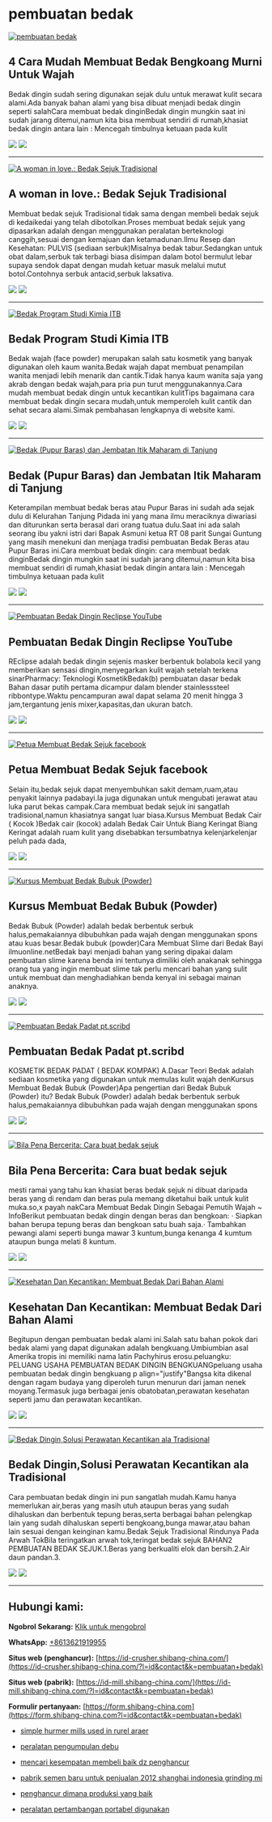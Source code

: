 # pembuatan bedak

<a href="https://swt.shibang-china.com/?l=id&img&k=pembuatan+bedak" target="_blank">![pembuatan bedak](http://static.shibang-china.com/all-800x300/784.jpg)</a>

## 4 Cara Mudah Membuat Bedak Bengkoang Murni Untuk Wajah
Bedak dingin sudah sering digunakan sejak dulu untuk merawat kulit secara alami.Ada banyak bahan alami yang bisa dibuat menjadi bedak dingin seperti salahCara membuat bedak dinginBedak dingin mungkin saat ini sudah jarang ditemui,namun kita bisa membuat sendiri di rumah,khasiat bedak dingin antara lain : Mencegah timbulnya ketuaan pada kulit


<a href="https://whatsapp.shibangsoft.com/WhatsApp.php" target="_blank" title="WhatsApp">![](http://static.shibang-china.com/icon/whatsapp.png)</a> <a href="https://swt.shibang-china.com/?l=id&icon&k=pembuatan+bedak" target="_blank">![](http://static.shibang-china.com/icon/chat-id.png)</a>

---

<a href="https://swt.shibang-china.com/?l=id&img&k=pembuatan+bedak" target="_blank">![A woman in love.: Bedak Sejuk Tradisional](http://static.shibang-china.com/all-800x300/992.jpg)</a>

## A woman in love.: Bedak Sejuk Tradisional
Membuat bedak sejuk Tradisional tidak sama dengan membeli bedak sejuk di kedaikedai yang telah dibotolkan.Proses membuat bedak sejuk yang dipasarkan adalah dengan menggunakan peralatan berteknologi canggih,sesuai dengan kemajuan dan ketamadunan.Ilmu Resep dan Kesehatan: PULVIS (sediaan serbuk)MisaInya bedak tabur.Sedangkan untuk obat dalam,serbuk tak terbagi biasa disimpan dalam botol bermulut lebar supaya sendok dapat dengan mudah ketuar masuk melalui mutut botol.Contohnya serbuk antacid,serbuk laksativa.


<a href="https://whatsapp.shibangsoft.com/WhatsApp.php" target="_blank" title="WhatsApp">![](http://static.shibang-china.com/icon/whatsapp.png)</a> <a href="https://swt.shibang-china.com/?l=id&icon&k=pembuatan+bedak" target="_blank">![](http://static.shibang-china.com/icon/chat-id.png)</a>

---

<a href="https://swt.shibang-china.com/?l=id&img&k=pembuatan+bedak" target="_blank">![Bedak Program Studi Kimia ITB](http://static.shibang-china.com/all-800x300/829.jpg)</a>

## Bedak Program Studi Kimia ITB
Bedak wajah (face powder) merupakan salah satu kosmetik yang banyak digunakan oleh kaum wanita.Bedak wajah dapat membuat penampilan wanita menjadi lebih menarik dan cantik.Tidak hanya kaum wanita saja yang akrab dengan bedak wajah,para pria pun turut menggunakannya.Cara mudah membuat bedak dingin untuk kecantikan kulitTips bagaimana cara membuat bedak dingin secara mudah,untuk memperoleh kulit cantik dan sehat secara alami.Simak pembahasan lengkapnya di website kami.


<a href="https://whatsapp.shibangsoft.com/WhatsApp.php" target="_blank" title="WhatsApp">![](http://static.shibang-china.com/icon/whatsapp.png)</a> <a href="https://swt.shibang-china.com/?l=id&icon&k=pembuatan+bedak" target="_blank">![](http://static.shibang-china.com/icon/chat-id.png)</a>

---

<a href="https://swt.shibang-china.com/?l=id&img&k=pembuatan+bedak" target="_blank">![Bedak (Pupur Baras) dan Jembatan Itik Maharam di Tanjung](http://static.shibang-china.com/all-800x300/1166.jpg)</a>

## Bedak (Pupur Baras) dan Jembatan Itik Maharam di Tanjung
Keterampilan membuat bedak beras atau Pupur Baras ini sudah ada sejak dulu di Kelurahan Tanjung Pidada ini yang mana ilmu meraciknya diwariasi dan diturunkan serta berasal dari orang tuatua dulu.Saat ini ada salah seorang ibu yakni istri dari Bapak Asmuni ketua RT 08 parit Sungai Guntung yang masih menekuni dan menjaga tradisi pembuatan Bedak Beras atau Pupur Baras ini.Cara membuat bedak dingin: cara membuat bedak dinginBedak dingin mungkin saat ini sudah jarang ditemui,namun kita bisa membuat sendiri di rumah,khasiat bedak dingin antara lain : Mencegah timbulnya ketuaan pada kulit


<a href="https://whatsapp.shibangsoft.com/WhatsApp.php" target="_blank" title="WhatsApp">![](http://static.shibang-china.com/icon/whatsapp.png)</a> <a href="https://swt.shibang-china.com/?l=id&icon&k=pembuatan+bedak" target="_blank">![](http://static.shibang-china.com/icon/chat-id.png)</a>

---

<a href="https://swt.shibang-china.com/?l=id&img&k=pembuatan+bedak" target="_blank">![Pembuatan Bedak Dingin Reclipse YouTube](http://static.shibang-china.com/all-800x300/217.jpg)</a>

## Pembuatan Bedak Dingin Reclipse YouTube
REclipse adalah bedak dingin sejenis masker berbentuk bolabola kecil yang memberikan sensasi dingin,menyegarkan kulit wajah setelah terkena sinarPharmacy: Teknologi KosmetikBedak(b) pembuatan dasar bedak Bahan dasar putih pertama dicampur dalam blender stainlesssteel ribbontype.Waktu pencampuran awal dapat selama 20 menit hingga 3 jam,tergantung jenis mixer,kapasitas,dan ukuran batch.


<a href="https://whatsapp.shibangsoft.com/WhatsApp.php" target="_blank" title="WhatsApp">![](http://static.shibang-china.com/icon/whatsapp.png)</a> <a href="https://swt.shibang-china.com/?l=id&icon&k=pembuatan+bedak" target="_blank">![](http://static.shibang-china.com/icon/chat-id.png)</a>

---

<a href="https://swt.shibang-china.com/?l=id&img&k=pembuatan+bedak" target="_blank">![Petua Membuat Bedak Sejuk facebook](http://static.shibang-china.com/all-800x300/74.jpg)</a>

## Petua Membuat Bedak Sejuk facebook
Selain itu,bedak sejuk dapat menyembuhkan sakit demam,ruam,atau penyakit lainnya padabayi.Ia juga digunakan untuk mengubati jerawat atau luka parut bekas campak.Cara membuat bedak sejuk ini sangatlah tradisional,namun khasiatnya sangat luar biasa.Kursus Membuat Bedak Cair ( Kocok )Bedak cair (kocok) adalah Bedak Cair Untuk Biang Keringat Biang Keringat adalah ruam kulit yang disebabkan tersumbatnya kelenjarkelenjar peluh pada dada,


<a href="https://whatsapp.shibangsoft.com/WhatsApp.php" target="_blank" title="WhatsApp">![](http://static.shibang-china.com/icon/whatsapp.png)</a> <a href="https://swt.shibang-china.com/?l=id&icon&k=pembuatan+bedak" target="_blank">![](http://static.shibang-china.com/icon/chat-id.png)</a>

---

<a href="https://swt.shibang-china.com/?l=id&img&k=pembuatan+bedak" target="_blank">![Kursus Membuat Bedak Bubuk (Powder)](http://static.shibang-china.com/all-800x300/313.jpg)</a>

## Kursus Membuat Bedak Bubuk (Powder)
Bedak Bubuk (Powder) adalah bedak berbentuk serbuk halus,pemakaiannya dibubuhkan pada wajah dengan menggunakan spons atau kuas besar.Bedak bubuk (powder)Cara Membuat Slime dari Bedak Bayi ilmuonline.netBedak bayi menjadi bahan yang sering dipakai dalam pembuatan slime karena benda ini tentunya dimiliki oleh anakanak sehingga orang tua yang ingin membuat slime tak perlu mencari bahan yang sulit untuk membuat dan menghadiahkan benda kenyal ini sebagai mainan anaknya.


<a href="https://whatsapp.shibangsoft.com/WhatsApp.php" target="_blank" title="WhatsApp">![](http://static.shibang-china.com/icon/whatsapp.png)</a> <a href="https://swt.shibang-china.com/?l=id&icon&k=pembuatan+bedak" target="_blank">![](http://static.shibang-china.com/icon/chat-id.png)</a>

---

<a href="https://swt.shibang-china.com/?l=id&img&k=pembuatan+bedak" target="_blank">![Pembuatan Bedak Padat pt.scribd](http://static.shibang-china.com/all-800x300/541.jpg)</a>

## Pembuatan Bedak Padat pt.scribd
KOSMETIK BEDAK PADAT ( BEDAK KOMPAK) A.Dasar Teori Bedak adalah sediaan kosmetika yang digunakan untuk memulas kulit wajah denKursus Membuat Bedak Bubuk (Powder)Apa pengertian dari Bedak Bubuk (Powder) itu? Bedak Bubuk (Powder) adalah bedak berbentuk serbuk halus,pemakaiannya dibubuhkan pada wajah dengan menggunakan spons


<a href="https://whatsapp.shibangsoft.com/WhatsApp.php" target="_blank" title="WhatsApp">![](http://static.shibang-china.com/icon/whatsapp.png)</a> <a href="https://swt.shibang-china.com/?l=id&icon&k=pembuatan+bedak" target="_blank">![](http://static.shibang-china.com/icon/chat-id.png)</a>

---

<a href="https://swt.shibang-china.com/?l=id&img&k=pembuatan+bedak" target="_blank">![Bila Pena Bercerita: Cara buat bedak sejuk](http://static.shibang-china.com/all-800x300/1012.jpg)</a>

## Bila Pena Bercerita: Cara buat bedak sejuk
mesti ramai yang tahu kan khasiat beras bedak sejuk ni dibuat daripada beras yang di rendam dan beras pula memang diketahui baik untuk kulit muka.so,x payah nakCara Membuat Bedak Dingin Sebagai Pemutih Wajah ~ InfoBerikut pembuatan bedak dingin dengan beras dan bengkoan: · Siapkan bahan berupa tepung beras dan bengkoan satu buah saja.· Tambahkan pewangi alami seperti bunga mawar 3 kuntum,bunga kenanga 4 kumtum ataupun bunga melati 8 kuntum.


<a href="https://whatsapp.shibangsoft.com/WhatsApp.php" target="_blank" title="WhatsApp">![](http://static.shibang-china.com/icon/whatsapp.png)</a> <a href="https://swt.shibang-china.com/?l=id&icon&k=pembuatan+bedak" target="_blank">![](http://static.shibang-china.com/icon/chat-id.png)</a>

---

<a href="https://swt.shibang-china.com/?l=id&img&k=pembuatan+bedak" target="_blank">![Kesehatan Dan Kecantikan: Membuat Bedak Dari Bahan Alami](http://static.shibang-china.com/all-800x300/552.jpg)</a>

## Kesehatan Dan Kecantikan: Membuat Bedak Dari Bahan Alami
Begitupun dengan pembuatan bedak alami ini.Salah satu bahan pokok dari bedak alami yang dapat digunakan adalah bengkuang.Umbiumbian asal Amerika tropis ini memiliki nama latin Pachyhirus erosu.peluangku: PELUANG USAHA PEMBUATAN BEDAK DINGIN BENGKUANGpeluang usaha pembuatan bedak dingin bengkuang p align="justify"Bangsa kita dikenal dengan ragam budaya yang diperoleh turun menurun dari jaman nenek moyang.Termasuk juga berbagai jenis obatobatan,perawatan kesehatan seperti jamu dan perawatan kecantikan.


<a href="https://whatsapp.shibangsoft.com/WhatsApp.php" target="_blank" title="WhatsApp">![](http://static.shibang-china.com/icon/whatsapp.png)</a> <a href="https://swt.shibang-china.com/?l=id&icon&k=pembuatan+bedak" target="_blank">![](http://static.shibang-china.com/icon/chat-id.png)</a>

---

<a href="https://swt.shibang-china.com/?l=id&img&k=pembuatan+bedak" target="_blank">![Bedak Dingin,Solusi Perawatan Kecantikan ala Tradisional](http://static.shibang-china.com/all-800x300/591.jpg)</a>

## Bedak Dingin,Solusi Perawatan Kecantikan ala Tradisional
Cara pembuatan bedak dingin ini pun sangatlah mudah.Kamu hanya memerlukan air,beras yang masih utuh ataupun beras yang sudah dihaluskan dan berbentuk tepung beras,serta berbagai bahan pelengkap lain yang sudah dihaluskan seperti bengkoang,bunga mawar,atau bahan lain sesuai dengan keinginan kamu.Bedak Sejuk Tradisional Rindunya Pada Arwah TokBila teringatkan arwah tok,teringat bedak sejuk BAHAN2 PEMBUATAN BEDAK SEJUK.1.Beras yang berkualiti elok dan bersih.2.Air daun pandan.3.


<a href="https://whatsapp.shibangsoft.com/WhatsApp.php" target="_blank" title="WhatsApp">![](http://static.shibang-china.com/icon/whatsapp.png)</a> <a href="https://swt.shibang-china.com/?l=id&icon&k=pembuatan+bedak" target="_blank">![](http://static.shibang-china.com/icon/chat-id.png)</a>

---
## Hubungi kami:

**Ngobrol Sekarang:** [Klik untuk mengobrol](https://swt.shibang-china.com?l=id&contact&k=pembuatan+bedak)

**WhatsApp:**  [+8613621919955](https://whatsapp.shibangsoft.com/WhatsApp.php)

**Situs web (penghancur):** [https://id-crusher.shibang-china.com/](https://id-crusher.shibang-china.com/?l=id&contact&k=pembuatan+bedak)

**Situs web (pabrik):** [https://id-mill.shibang-china.com/](https://id-mill.shibang-china.com/?l=id&contact&k=pembuatan+bedak)

**Formulir pertanyaan:** [https://form.shibang-china.com](https://form.shibang-china.com?l=id&contact&k=pembuatan+bedak)

* [simple hurmer mills used in rurel araer](../38/simple%20hurmer%20mills%20used%20in%20rurel%20araer.md)

* [peralatan pengumpulan debu](../39/peralatan%20pengumpulan%20debu.md)

* [mencari kesempatan membeli baik dz penghancur](../32/mencari%20kesempatan%20membeli%20baik%20dz%20penghancur.md)

* [pabrik semen baru untuk penjualan 2012 shanghai indonesia grinding mi](../32/pabrik%20semen%20baru%20untuk%20penjualan%202012%20shanghai%20indonesia%20grinding%20mi.md)

* [penghancur dimana produksi yang baik](../37/penghancur%20dimana%20produksi%20yang%20baik.md)

* [peralatan pertambangan portabel digunakan](../31/peralatan%20pertambangan%20portabel%20digunakan.md)
